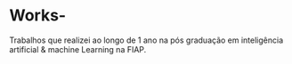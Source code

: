 # Works-
Trabalhos que realizei ao longo de 1 ano na pós graduação em inteligência artificial &amp; machine Learning na FIAP.

